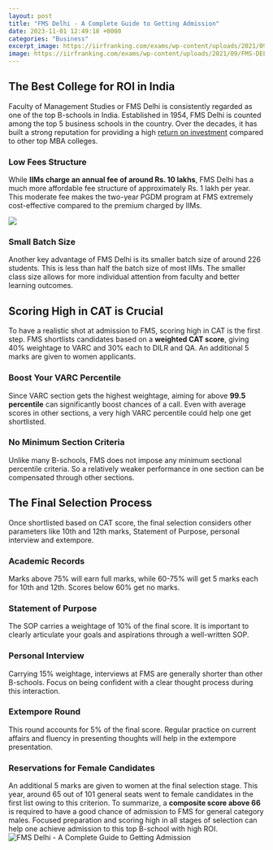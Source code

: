 ```yaml
---
layout: post
title: "FMS Delhi - A Complete Guide to Getting Admission"
date: 2023-11-01 12:49:18 +0000
categories: "Business"
excerpt_image: https://iirfranking.com/exams/wp-content/uploads/2021/09/FMS-DELHI-B.jpg
image: https://iirfranking.com/exams/wp-content/uploads/2021/09/FMS-DELHI-B.jpg
---
```


## The Best College for ROI in India
Faculty of Management Studies or FMS Delhi is consistently regarded as one of the top B-schools in India. Established in 1954, FMS Delhi is counted among the top 5 business schools in the country. Over the decades, it has built a strong reputation for providing a high [return on investment](https://yt.io.vn/collection/alday) compared to other top MBA colleges.
### Low Fees Structure
While **IIMs charge an annual fee of around Rs. 10 lakhs**, FMS Delhi has a much more affordable fee structure of approximately Rs. 1 lakh per year. This moderate fee makes the two-year PGDM program at FMS extremely cost-effective compared to the premium charged by IIMs.

![](https://www.mbauniverse.com/sites/default/files/u118658/FMS-Image.jpg)
### Small Batch Size
Another key advantage of FMS Delhi is its smaller batch size of around 226 students. This is less than half the batch size of most IIMs. The smaller class size allows for more individual attention from faculty and better learning outcomes. 
## Scoring High in CAT is Crucial
To have a realistic shot at admission to FMS, scoring high in CAT is the first step. FMS shortlists candidates based on a **weighted CAT score**, giving 40% weightage to VARC and 30% each to DILR and QA. An additional 5 marks are given to women applicants.
### Boost Your VARC Percentile 
Since VARC section gets the highest weightage, aiming for above **99.5 percentile** can significantly boost chances of a call. Even with average scores in other sections, a very high VARC percentile could help one get shortlisted.
### No Minimum Section Criteria
Unlike many B-schools, FMS does not impose any minimum sectional percentile criteria. So a relatively weaker performance in one section can be compensated through other sections.
## The Final Selection Process
Once shortlisted based on CAT score, the final selection considers other parameters like 10th and 12th marks, Statement of Purpose, personal interview and extempore. 
### Academic Records
Marks above 75% will earn full marks, while 60-75% will get 5 marks each for 10th and 12th. Scores below 60% get no marks.
### Statement of Purpose  
The SOP carries a weightage of 10% of the final score. It is important to clearly articulate your goals and aspirations through a well-written SOP.
### Personal Interview
Carrying 15% weightage, interviews at FMS are generally shorter than other B-schools. Focus on being confident with a clear thought process during this interaction.
### Extempore Round
This round accounts for 5% of the final score. Regular practice on current affairs and fluency in presenting thoughts will help in the extempore presentation.
### Reservations for Female Candidates  
An additional 5 marks are given to women at the final selection stage. This year, around 65 out of 101 general seats went to female candidates in the first list owing to this criterion.
To summarize, a **composite score above 66** is required to have a good chance of admission to FMS for general category males. Focused preparation and scoring high in all stages of selection can help one achieve admission to this top B-school with high ROI.
![FMS Delhi - A Complete Guide to Getting Admission](https://iirfranking.com/exams/wp-content/uploads/2021/09/FMS-DELHI-B.jpg)